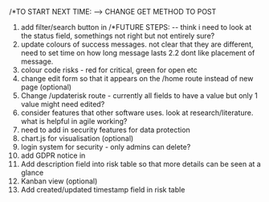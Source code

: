/*TO START NEXT TIME:
--> CHANGE GET METHOD TO POST
1. add filter/search button in
/*FUTURE STEPS:
-- think i need to look at the status field, somethings not right but not entirely sure?
2. update colours of success messages. not clear that they are different, need to set time on how long message lasts
  2.2 dont like placement of message. 
3. colour code risks - red for critical, green for open etc
5. change edit form so that it appears on the /home route instead of new page (optional)
7. Change /updaterisk route - currently all fields to have a value but only 1 value might need edited?
8. consider features that other software uses. look at research/literature. what is helpful in agile working?
9. need to add in security features for data protection
11. chart.js for visualisation (optional)
12. login system for security - only admins can delete?
13. add GDPR notice in
14. Add description field into risk table so that more details can be seen at a glance
15. Kanban view (optional)
16. Add created/updated timestamp field in risk table
